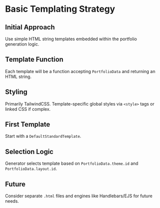 # Basic Templating Strategy

## Initial Approach
Use simple HTML string templates embedded within the portfolio generation logic.

## Template Function
Each template will be a function accepting `PortfolioData` and returning an HTML string.

## Styling
Primarily TailwindCSS. Template-specific global styles via `<style>` tags or linked CSS if complex.

## First Template
Start with a `DefaultStandardTemplate`.

## Selection Logic
Generator selects template based on `PortfolioData.theme.id` and `PortfolioData.layout.id`.

## Future
Consider separate `.html` files and engines like Handlebars/EJS for future needs.
